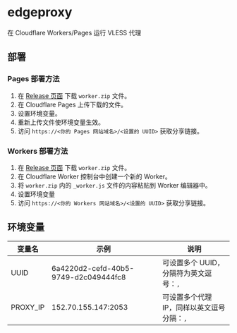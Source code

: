 # edgeproxy

在 Cloudflare Workers/Pages 运行 VLESS 代理

## 部署

### Pages 部署方法

1. 在 [Release 页面](https://github.com/wkmz/edgeproxy/releases) 下载 `worker.zip` 文件。
2. 在 Cloudflare Pages 上传下载的文件。
3. 设置环境变量。
4. 重新上传文件使环境变量生效。
5. 访问 `https://<你的 Pages 网站域名>/<设置的 UUID>` 获取分享链接。

### Workers 部署方法

1. 在 [Release 页面](https://github.com/wkmz/edgeproxy/releases) 下载 `worker.zip` 文件。
2. 在 Cloudflare Worker 控制台中创建一个新的 Worker。
3. 将 `worker.zip` 内的 `_worker.js` 文件的内容粘贴到 Worker 编辑器中。
4. 设置环境变量
5. 访问 `https://<你的 Workers 网站域名>/<设置的 UUID>` 获取分享链接。

## 环境变量

| 变量名   | 示例                                 | 说明                                       |
| -------- | ------------------------------------ | ------------------------------------------ |
| UUID     | 6a4220d2-cefd-40b5-9749-d2c049444fc8 | 可设置多个 UUID，分隔符为英文逗号：`,`     |
| PROXY_IP | 152.70.155.147:2053                  | 可设置多个代理 IP，同样以英文逗号分隔：`,` |
